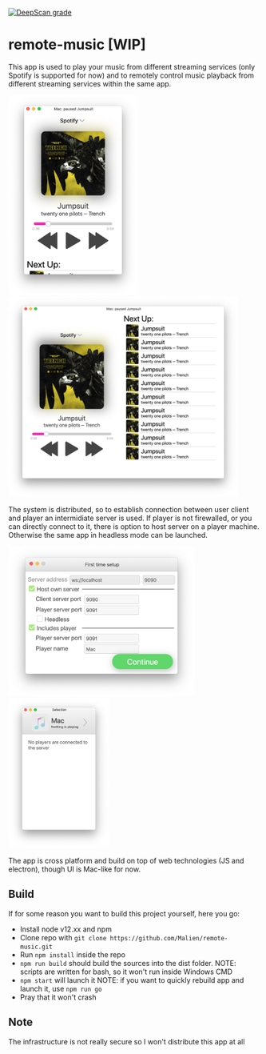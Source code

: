 [![DeepScan grade](https://deepscan.io/api/teams/8152/projects/10306/branches/140836/badge/grade.svg)](https://deepscan.io/dashboard#view=project&tid=8152&pid=10306&bid=140836)
# remote-music [WIP]
This app is used to play your music from different streaming services (only Spotify is supported for now) and to remotely control music playback from different streaming services within the same app.

<img src="https://github.com/Malien/remote-music/blob/master/doc/img/Screen%20Shot%202019-10-12%20at%2010.53.08%20AM.png" height="400px"> <img src="https://github.com/Malien/remote-music/blob/master/doc/img/Screen%20Shot%202019-10-12%20at%2010.53.22%20AM.png" height="400px">

The system is distributed, so to establish connection between user client and player an intermidiate server is used. 
If player is not firewalled, or you can directly connect to it, there is option to host server on a player machine. Otherwise the same app in headless mode can be launched.

<img src="https://github.com/Malien/remote-music/blob/master/doc/img/Screen%20Shot%202019-10-12%20at%2010.55.52%20AM.png" height="300px"> <img src="https://github.com/Malien/remote-music/blob/master/doc/img/Screen%20Shot%202019-10-12%20at%2011.13.59%20AM.png" height="300px">

The app is cross platform and build on top of web technologies (JS and electron), though UI is Mac-like for now.

## Build
If for some reason you want to build this project yourself, here you go:
- Install node v12.xx and npm 
- Clone repo with `git clone https://github.com/Malien/remote-music.git`
- Run `npm install` inside the repo
- `npm run build` should build the sources into the dist folder. NOTE: scripts are written for bash, so it won't run inside Windows CMD
- `npm start` will launch it NOTE: if you want to quickly rebuild app and launch it, use `npm run go`
- Pray that it won't crash

## Note
The infrastructure is not really secure so I won't distribute this app at all
